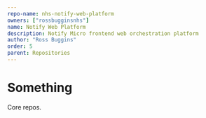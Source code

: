 ```yaml
---
repo-name: nhs-notify-web-platform
owners: ["rossbugginsnhs"]
name: Notify Web Platform
description: Notify Micro frontend web orchestration platform
author: "Ross Buggins"
order: 5
parent: Repositories
---
```


# Something

Core repos.
